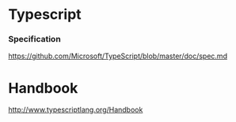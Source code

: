 # Typescript

### Specification

https://github.com/Microsoft/TypeScript/blob/master/doc/spec.md


# Handbook
http://www.typescriptlang.org/Handbook


